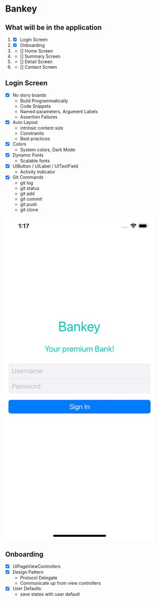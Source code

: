 # Bankey
## What will be in the application
1. - [x] Login Screen
2. - [x] Onboarding
3. - [] Home Screen
4. - [] Summary Screen
5. - [] Detail Screen
6. - [] Contact Screen

## Login Screen
- [x] No story boards
    * Build Programmatically
    * Code Snippets
    * Named parameters, Argument Labels
    * Assertion Failures
- [x] Auto Layout
    * intrinsic content size
    * Constraints
    * Best practices
- [x] Colors
    - System colors, Dark Mode
- [x] Dynamic Fonts
    -  Scalable fonts
- [x] UIButton / UILabel / UITextField
    - Activity indicator
- [x] Git Commands
    - git log
    - git status
    - git add
    - git commit
    - git push
    - git clone

![Login](Login.png)

## Onboarding
- [x] UIPageViewControllers
- [x] Design Pattern
    - Protocol Delegate
    - Communicate up from view controllers
- [x] User Defaults
    - save states with user default
    

